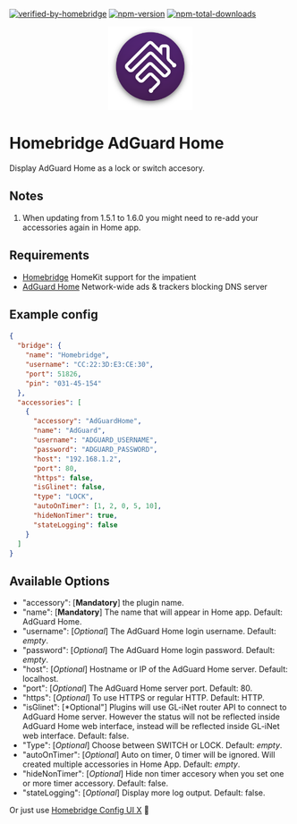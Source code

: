 [![verified-by-homebridge](https://badgen.net/badge/homebridge/verified/purple)](https://github.com/homebridge/homebridge/wiki/Verified-Plugins)
[![npm-version](https://badgen.net/npm/v/homebridge-adguardhome)](https://www.npmjs.com/package/homebridge-adguardhome)
[![npm-total-downloads](https://badgen.net/npm/dt/homebridge-adguardhome)](https://www.npmjs.com/package/homebridge-adguardhome)

<p align="center">
<img src="https://raw.githubusercontent.com/homebridge/branding/master/logos/homebridge-color-round-stylized.png" width="150">
</p>

# Homebridge AdGuard Home

Display AdGuard Home as a lock or switch accesory.

## Notes

1. When updating from 1.5.1 to 1.6.0 you might need to re-add your accessories again in Home app.

## Requirements

- [Homebridge](https://github.com/homebridge/homebridge) HomeKit support for the impatient
- [AdGuard Home](https://github.com/AdguardTeam/AdGuardHome) Network-wide ads & trackers blocking DNS server

## Example config

```json
{
  "bridge": {
    "name": "Homebridge",
    "username": "CC:22:3D:E3:CE:30",
    "port": 51826,
    "pin": "031-45-154"
  },
  "accessories": [
    {
      "accessory": "AdGuardHome",
      "name": "AdGuard",
      "username": "ADGUARD_USERNAME",
      "password": "ADGUARD_PASSWORD",
      "host": "192.168.1.2",
      "port": 80,
      "https": false,
      "isGlinet": false,
      "type": "LOCK",
      "autoOnTimer": [1, 2, 0, 5, 10],
      "hideNonTimer": true,
      "stateLogging": false
    }
  ]
}
```

## Available Options

- "accessory": [**Mandatory**] the plugin name.
- "name": [**Mandatory**] The name that will appear in Home app. Default: AdGuard Home.
- "username": [*Optional*] The AdGuard Home login username. Default: *empty*.
- "password": [*Optional*] The AdGuard Home login password. Default: *empty*.
- "host": [*Optional*] Hostname or IP of the AdGuard Home server. Default: localhost.
- "port": [*Optional*] The AdGuard Home server port. Default: 80.
- "https": [*Optional*] To use HTTPS or regular HTTP. Default: HTTP.
- "isGlinet": [*Optional"] Plugins will use GL-iNet router API to connect to AdGuard Home server. However the status will not be reflected inside AdGuard Home web interface, instead will be reflected inside GL-iNet web interface. Default: false.
- "Type": [*Optional*] Choose between SWITCH or LOCK. Default: *empty*.
- "autoOnTimer": [*Optional*] Auto on timer, 0 timer will be ignored. Will created multiple accessories in Home App. Default: *empty*.
- "hideNonTimer": [*Optional*] Hide non timer accesory when you set one or more timer accessory. Default: false.
- "stateLogging": [*Optional*] Display more log output. Default: false.

Or just use [Homebridge Config UI X](https://github.com/homebridge/homebridge-config-ui-x) 👀
